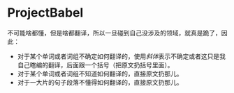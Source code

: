 ProjectBabel
============

不可能啥都懂，但是啥都翻译，所以一旦碰到自己没涉及的领域，就真是跪了，因此：

- 对于某个单词或者词组不确定如何翻译的，使用*斜体*表示不确定或者这只是我自己瞎编的翻译，后面跟一个括号（把原文扔括号里面）。
- 对于某个单词或者词组不知道如何翻译的，直接原文扔那儿。
- 对于一大片的句子段落不懂得如何翻译的，直接原文扔那儿。
